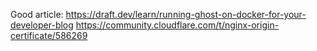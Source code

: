 Good article: https://draft.dev/learn/running-ghost-on-docker-for-your-developer-blog
https://community.cloudflare.com/t/nginx-origin-certificate/586269


